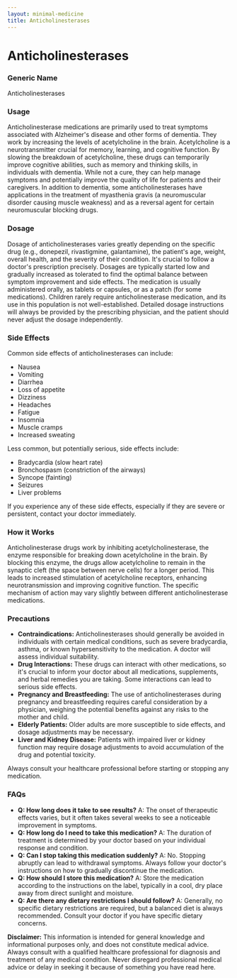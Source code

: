 ```yaml
---
layout: minimal-medicine
title: Anticholinesterases
---
```


# Anticholinesterases
### Generic Name
Anticholinesterases

### Usage

Anticholinesterase medications are primarily used to treat symptoms associated with Alzheimer's disease and other forms of dementia.  They work by increasing the levels of acetylcholine in the brain. Acetylcholine is a neurotransmitter crucial for memory, learning, and cognitive function.  By slowing the breakdown of acetylcholine, these drugs can temporarily improve cognitive abilities, such as memory and thinking skills, in individuals with dementia.  While not a cure, they can help manage symptoms and potentially improve the quality of life for patients and their caregivers.  In addition to dementia, some anticholinesterases have applications in the treatment of myasthenia gravis (a neuromuscular disorder causing muscle weakness) and as a reversal agent for certain neuromuscular blocking drugs.


### Dosage

Dosage of anticholinesterases varies greatly depending on the specific drug (e.g., donepezil, rivastigmine, galantamine), the patient's age, weight, overall health, and the severity of their condition.  It's crucial to follow a doctor's prescription precisely.  Dosages are typically started low and gradually increased as tolerated to find the optimal balance between symptom improvement and side effects.  The medication is usually administered orally, as tablets or capsules, or as a patch (for some medications).  Children rarely require anticholinesterase medication, and its use in this population is not well-established.  Detailed dosage instructions will always be provided by the prescribing physician, and the patient should never adjust the dosage independently.


### Side Effects

Common side effects of anticholinesterases can include:

* Nausea
* Vomiting
* Diarrhea
* Loss of appetite
* Dizziness
* Headaches
* Fatigue
* Insomnia
* Muscle cramps
* Increased sweating

Less common, but potentially serious, side effects include:

* Bradycardia (slow heart rate)
* Bronchospasm (constriction of the airways)
* Syncope (fainting)
* Seizures
* Liver problems

If you experience any of these side effects, especially if they are severe or persistent, contact your doctor immediately.


### How it Works

Anticholinesterase drugs work by inhibiting acetylcholinesterase, the enzyme responsible for breaking down acetylcholine in the brain.  By blocking this enzyme, the drugs allow acetylcholine to remain in the synaptic cleft (the space between nerve cells) for a longer period.  This leads to increased stimulation of acetylcholine receptors, enhancing neurotransmission and improving cognitive function.  The specific mechanism of action may vary slightly between different anticholinesterase medications.


### Precautions

* **Contraindications:**  Anticholinesterases should generally be avoided in individuals with certain medical conditions, such as severe bradycardia, asthma, or known hypersensitivity to the medication.  A doctor will assess individual suitability.
* **Drug Interactions:**  These drugs can interact with other medications, so it's crucial to inform your doctor about all medications, supplements, and herbal remedies you are taking.  Some interactions can lead to serious side effects.
* **Pregnancy and Breastfeeding:**  The use of anticholinesterases during pregnancy and breastfeeding requires careful consideration by a physician, weighing the potential benefits against any risks to the mother and child.
* **Elderly Patients:**  Older adults are more susceptible to side effects, and dosage adjustments may be necessary.
* **Liver and Kidney Disease:**  Patients with impaired liver or kidney function may require dosage adjustments to avoid accumulation of the drug and potential toxicity.

Always consult your healthcare professional before starting or stopping any medication.


### FAQs

* **Q: How long does it take to see results?** A: The onset of therapeutic effects varies, but it often takes several weeks to see a noticeable improvement in symptoms.
* **Q: How long do I need to take this medication?** A: The duration of treatment is determined by your doctor based on your individual response and condition.
* **Q: Can I stop taking this medication suddenly?** A: No.  Stopping abruptly can lead to withdrawal symptoms.  Always follow your doctor's instructions on how to gradually discontinue the medication.
* **Q: How should I store this medication?** A:  Store the medication according to the instructions on the label, typically in a cool, dry place away from direct sunlight and moisture.
* **Q: Are there any dietary restrictions I should follow?** A:  Generally, no specific dietary restrictions are required, but a balanced diet is always recommended.  Consult your doctor if you have specific dietary concerns.


**Disclaimer:** This information is intended for general knowledge and informational purposes only, and does not constitute medical advice.  Always consult with a qualified healthcare professional for diagnosis and treatment of any medical condition.  Never disregard professional medical advice or delay in seeking it because of something you have read here.
